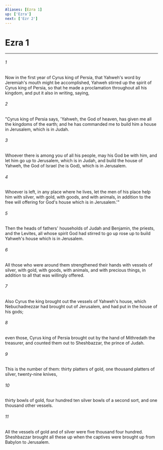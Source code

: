```yaml
---
Aliases: [Ezra 1]
up: ['Ezra']
next: ['Ezr 2']
---
```

# Ezra 1
***





###### 1 

Now in the first year of Cyrus king of Persia, that Yahweh's word by Jeremiah's mouth might be accomplished, Yahweh stirred up the spirit of Cyrus king of Persia, so that he made a proclamation throughout all his kingdom, and put it also in writing, saying, 



###### 2 

"Cyrus king of Persia says, 'Yahweh, the God of heaven, has given me all the kingdoms of the earth; and he has commanded me to build him a house in Jerusalem, which is in Judah. 



###### 3 

Whoever there is among you of all his people, may his God be with him, and let him go up to Jerusalem, which is in Judah, and build the house of Yahweh, the God of Israel (he is God), which is in Jerusalem. 



###### 4 

Whoever is left, in any place where he lives, let the men of his place help him with silver, with gold, with goods, and with animals, in addition to the free will offering for God's house which is in Jerusalem.'" 



###### 5 

Then the heads of fathers' households of Judah and Benjamin, the priests, and the Levites, all whose spirit God had stirred to go up rose up to build Yahweh's house which is in Jerusalem. 



###### 6 

All those who were around them strengthened their hands with vessels of silver, with gold, with goods, with animals, and with precious things, in addition to all that was willingly offered. 



###### 7 

Also Cyrus the king brought out the vessels of Yahweh's house, which Nebuchadnezzar had brought out of Jerusalem, and had put in the house of his gods; 



###### 8 

even those, Cyrus king of Persia brought out by the hand of Mithredath the treasurer, and counted them out to Sheshbazzar, the prince of Judah. 



###### 9 

This is the number of them: thirty platters of gold, one thousand platters of silver, twenty-nine knives, 



###### 10 

thirty bowls of gold, four hundred ten silver bowls of a second sort, and one thousand other vessels. 



###### 11 

All the vessels of gold and of silver were five thousand four hundred. Sheshbazzar brought all these up when the captives were brought up from Babylon to Jerusalem.
